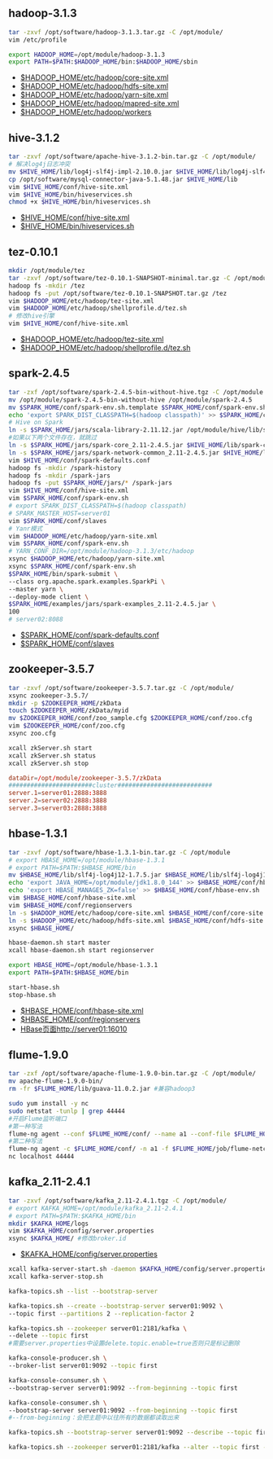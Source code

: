 ## hadoop-3.1.3

```bash
tar -zxvf /opt/software/hadoop-3.1.3.tar.gz -C /opt/module/
vim /etc/profile
```
```sh
export HADOOP_HOME=/opt/module/hadoop-3.1.3
export PATH=$PATH:$HADOOP_HOME/bin:$HADOOP_HOME/sbin
```

 * [$HADOOP_HOME/etc/hadoop/core-site.xml](../code/env_build_new/core-site.xml)
 * [$HADOOP_HOME/etc/hadoop/hdfs-site.xml](../code/env_build_new/hdfs-site.xml)
 * [$HADOOP_HOME/etc/hadoop/yarn-site.xml](../code/env_build_new/yarn-site.xml)
 * [$HADOOP_HOME/etc/hadoop/mapred-site.xml](../code/env_build_new/mapred-site.xml)
 * [$HADOOP_HOME/etc/hadoop/workers](../code/env_build_new/workers)

## hive-3.1.2

```bash
tar -zxvf /opt/software/apache-hive-3.1.2-bin.tar.gz -C /opt/module/
# 解决log4j日志冲突
mv $HIVE_HOME/lib/log4j-slf4j-impl-2.10.0.jar $HIVE_HOME/lib/log4j-slf4j-impl-2.10.0.bak
cp /opt/software/mysql-connector-java-5.1.48.jar $HIVE_HOME/lib
vim $HIVE_HOME/conf/hive-site.xml
vim $HIVE_HOME/bin/hiveservices.sh
chmod +x $HIVE_HOME/bin/hiveservices.sh
```

 * [$HIVE_HOME/conf/hive-site.xml](../code/env_build_new/hive-site.xml)
 * [$HIVE_HOME/bin/hiveservices.sh](../code/env_build_new/hiveservices.sh)

## tez-0.10.1

```bash
mkdir /opt/module/tez
tar -zxvf /opt/software/tez-0.10.1-SNAPSHOT-minimal.tar.gz -C /opt/module/tez
hadoop fs -mkdir /tez
hadoop fs -put /opt/software/tez-0.10.1-SNAPSHOT.tar.gz /tez
vim $HADOOP_HOME/etc/hadoop/tez-site.xml
vim $HADOOP_HOME/etc/hadoop/shellprofile.d/tez.sh
# 修改hive引擎
vim $HIVE_HOME/conf/hive-site.xml 
```

 * [$HADOOP_HOME/etc/hadoop/tez-site.xml](../code/env_build_new/tez-site.xml)
 * [$HADOOP_HOME/etc/hadoop/shellprofile.d/tez.sh](../code/env_build_new/tez.sh)

## spark-2.4.5

```bash
tar -zxf /opt/software/spark-2.4.5-bin-without-hive.tgz -C /opt/module
mv /opt/module/spark-2.4.5-bin-without-hive /opt/module/spark-2.4.5
mv $SPARK_HOME/conf/spark-env.sh.template $SPARK_HOME/conf/spark-env.sh
echo 'export SPARK_DIST_CLASSPATH=$(hadoop classpath)' >> $SPARK_HOME/conf/spark-env.sh
# Hive on Spark
ln -s $SPARK_HOME/jars/scala-library-2.11.12.jar /opt/module/hive/lib/scala-library-2.11.12.jar
#如果以下两个文件存在，就跳过
ln -s $SPARK_HOME/jars/spark-core_2.11-2.4.5.jar $HIVE_HOME/lib/spark-core_2.11-2.4.5.jar
ln -s $SPARK_HOME/jars/spark-network-common_2.11-2.4.5.jar $HIVE_HOME/lib/spark-network-common_2.11-2.4.5.jar
vim $HIVE_HOME/conf/spark-defaults.conf
hadoop fs -mkdir /spark-history
hadoop fs -mkdir /spark-jars
hadoop fs -put $SPARK_HOME/jars/* /spark-jars
vim $HIVE_HOME/conf/hive-site.xml
vim $SPARK_HOME/conf/spark-env.sh
# export SPARK_DIST_CLASSPATH=$(hadoop classpath)
# SPARK_MASTER_HOST=server01
vim $SPARK_HOME/conf/slaves
# Yanr模式
vim $HADOOP_HOME/etc/hadoop/yarn-site.xml
vim $SPARK_HOME/conf/spark-env.sh
# YARN_CONF_DIR=/opt/module/hadoop-3.1.3/etc/hadoop
xsync $HADOOP_HOME/etc/hadoop/yarn-site.xml
xsync $SPARK_HOME/conf/spark-env.sh
$SPARK_HOME/bin/spark-submit \
--class org.apache.spark.examples.SparkPi \
--master yarn \
--deploy-mode client \
$SPARK_HOME/examples/jars/spark-examples_2.11-2.4.5.jar \
100
# server02:8088
```
 * [$SPARK_HOME/conf/spark-defaults.conf](../code/env_build_new/spark-defaults.conf)
 * [$SPARK_HOME/conf/slaves](../code/env_build_new/slaves)

## zookeeper-3.5.7

```bash
tar -zxvf /opt/software/zookeeper-3.5.7.tar.gz -C /opt/module/
xsync zookeeper-3.5.7/
mkdir -p $ZOOKEEPER_HOME/zkData
touch $ZOOKEEPER_HOME/zkData/myid
mv $ZOOKEEPER_HOME/conf/zoo_sample.cfg $ZOOKEEPER_HOME/conf/zoo.cfg
vim $ZOOKEEPER_HOME/conf/zoo.cfg
xsync zoo.cfg

xcall zkServer.sh start
xcall zkServer.sh status
xcall zkServer.sh stop
```
```conf
dataDir=/opt/module/zookeeper-3.5.7/zkData
#######################cluster##########################
server.1=server01:2888:3888
server.2=server02:2888:3888
server.3=server03:2888:3888
```

## hbase-1.3.1

```bash
tar -zxvf /opt/software/hbase-1.3.1-bin.tar.gz -C /opt/module
# export HBASE_HOME=/opt/module/hbase-1.3.1
# export PATH=$PATH:$HBASE_HOME/bin
mv $HBASE_HOME/lib/slf4j-log4j12-1.7.5.jar $HBASE_HOME/lib/slf4j-log4j12-1.7.5.jar.bak
echo 'export JAVA_HOME=/opt/module/jdk1.8.0_144' >> $HBASE_HOME/conf/hbase-env.sh
echo 'export HBASE_MANAGES_ZK=false' >> $HBASE_HOME/conf/hbase-env.sh
vim $HBASE_HOME/conf/hbase-site.xml
vim $HBASE_HOME/conf/regionservers
ln -s $HADOOP_HOME/etc/hadoop/core-site.xml $HBASE_HOME/conf/core-site.xml
ln -s $HADOOP_HOME/etc/hadoop/hdfs-site.xml $HBASE_HOME/conf/hdfs-site.xml
xsync $HBASE_HOME/

hbase-daemon.sh start master
xcall hbase-daemon.sh start regionserver

export HBASE_HOME=/opt/module/hbase-1.3.1
export PATH=$PATH:$HBASE_HOME/bin

start-hbase.sh
stop-hbase.sh
```

 * [$HBASE_HOME/conf/hbase-site.xml](../code/env_build_new/hbase-site.xml)
 * [$HBASE_HOME/conf/regionservers](../code/env_build_new/regionservers)
 * [HBase页面http://server01:16010](http://server01:16010)


## flume-1.9.0
```bash
tar -zxf /opt/software/apache-flume-1.9.0-bin.tar.gz -C /opt/module/
mv apache-flume-1.9.0-bin/
rm -fr $FLUME_HOME/lib/guava-11.0.2.jar #兼容hadoop3
```

```bash
sudo yum install -y nc
sudo netstat -tunlp | grep 44444
#开启Flume监听端口
#第一种写法
flume-ng agent --conf $FLUME_HOME/conf/ --name a1 --conf-file $FLUME_HOME/job/flume-netcat-logger.conf -Dflume.root.logger=INFO,console
#第二种写法
flume-ng agent -c $FLUME_HOME/conf/ -n a1 -f $FLUME_HOME/job/flume-netcat-logger.conf -Dflume.root.logger=INFO,console
nc localhost 44444
```

## kafka_2.11-2.4.1

```bash
tar -zxvf /opt/software/kafka_2.11-2.4.1.tgz -C /opt/module/
# export KAFKA_HOME=/opt/module/kafka_2.11-2.4.1
# export PATH=$PATH:$KAFKA_HOME/bin
mkdir $KAFKA_HOME/logs
vim $KAFKA_HOME/config/server.properties
xsync $KAFKA_HOME/ #修改broker.id
```

 * [$KAFKA_HOME/config/server.properties](../code/env_build_new/server.properties)

```bash
xcall kafka-server-start.sh -daemon $KAFKA_HOME/config/server.properties
xcall kafka-server-stop.sh
```

```bash
kafka-topics.sh --list --bootstrap-server

kafka-topics.sh --create --bootstrap-server server01:9092 \
--topic first --partitions 2 --replication-factor 2

kafka-topics.sh --zookeeper server01:2181/kafka \
--delete --topic first
#需要server.properties中设置delete.topic.enable=true否则只是标记删除

kafka-console-producer.sh \
--broker-list server01:9092 --topic first

kafka-console-consumer.sh \
--bootstrap-server server01:9092 --from-beginning --topic first

kafka-console-consumer.sh \
--bootstrap-server server01:9092 --from-beginning --topic first
#--from-beginning：会把主题中以往所有的数据都读取出来

kafka-topics.sh --bootstrap-server server01:9092 --describe --topic first

kafka-topics.sh --zookeeper server01:2181/kafka --alter --topic first --partitions 6
```

